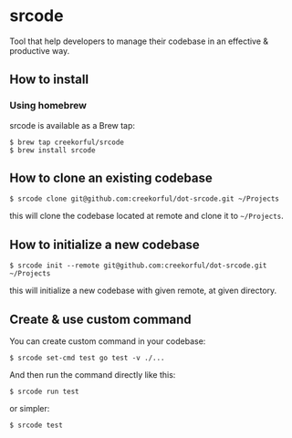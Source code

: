 # srcode

Tool that help developers to manage their codebase in an effective & productive way.

## How to install

### Using homebrew

srcode is available as a Brew tap:

```
$ brew tap creekorful/srcode
$ brew install srcode
```

## How to clone an existing codebase

```
$ srcode clone git@github.com:creekorful/dot-srcode.git ~/Projects
```

this will clone the codebase located at remote and clone it to `~/Projects`.

## How to initialize a new codebase

```
$ srcode init --remote git@github.com:creekorful/dot-srcode.git ~/Projects
```

this will initialize a new codebase with given remote, at given directory.

## Create & use custom command

You can create custom command in your codebase:

```
$ srcode set-cmd test go test -v ./...
```

And then run the command directly like this:

```
$ srcode run test
```

or simpler:

```
$ srcode test
```